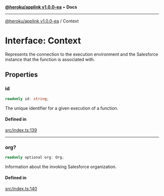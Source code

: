 [**@heroku/applink v1.0.0-ea**](../README.md) • **Docs**

***

[@heroku/applink v1.0.0-ea](../README.md) / Context

# Interface: Context

Represents the connection to the execution environment and the Salesforce instance that
the function is associated with.

## Properties

### id

```ts
readonly id: string;
```

The unique identifier for a given execution of a function.

#### Defined in

[src/index.ts:139](https://github.com/heroku/heroku-applink-nodejs/blob/e2c7093bff3682e3a10211f985cb37467f6d2de7/src/index.ts#L139)

***

### org?

```ts
readonly optional org: Org;
```

Information about the invoking Salesforce organization.

#### Defined in

[src/index.ts:140](https://github.com/heroku/heroku-applink-nodejs/blob/e2c7093bff3682e3a10211f985cb37467f6d2de7/src/index.ts#L140)
